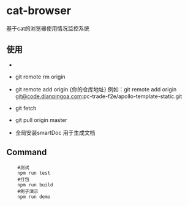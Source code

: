 # cat-browser

基于cat的浏览器使用情况监控系统

## 使用

-
- git remote rm origin
- git remote add origin {你的仓库地址}  例如：git remote add origin git@code.dianpingoa.com:pc-trade-f2e/apollo-template-static.git
- git fetch
- git pull origin master

- 全局安装smartDoc 用于生成文档

## Command

```
	#测试	
	npm run test	
	#打包	
	npm run build	
	#例子演示	
	npm run demo	
```


